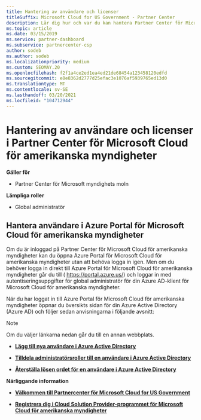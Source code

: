 ```yaml
---
title: Hantering av användare och licenser
titleSuffix: Microsoft Cloud for US Government - Partner Center
description: Lär dig hur och var du kan hantera Partner Center för Microsoft Cloud för amerikanska myndighets partners, kunder och licenser, samt återställning av lösen ord.
ms.topic: article
ms.date: 03/15/2019
ms.service: partner-dashboard
ms.subservice: partnercenter-csp
author: sodeb
ms.author: sodeb
ms.localizationpriority: medium
ms.custom: SEOMAY.20
ms.openlocfilehash: f2f1a4ce2ed1ea4ed21de68454a123458120edfd
ms.sourcegitcommit: e8e8362d2777d25efac3e1076af5939765ed13d0
ms.translationtype: MT
ms.contentlocale: sv-SE
ms.lasthandoff: 03/20/2021
ms.locfileid: "104712944"
---
```

# <a name="user-and-license-management-in-partner-center-for-microsoft-cloud-for-us-government"></a>Hantering av användare och licenser i Partner Center för Microsoft Cloud för amerikanska myndigheter

**Gäller för**

- Partner Center för Microsoft myndighets moln

**Lämpliga roller**

- Global administratör

## <a name="how-to-manage-users-in-the-azure-portal-for-microsoft-cloud-for-us-government"></a>Hantera användare i Azure Portal för Microsoft Cloud för amerikanska myndigheter

Om du är inloggad på Partner Center för Microsoft Cloud för amerikanska myndigheter kan du öppna Azure Portal för Microsoft Cloud för amerikanska myndigheter utan att behöva logga in igen. Men om du behöver logga in direkt till Azure Portal för Microsoft Cloud för amerikanska myndigheter går du till ( https://portal.azure.us/) och loggar in med autentiseringsuppgifter för global administratör för din Azure AD-klient för Microsoft Cloud för amerikanska myndigheter.

När du har loggat in till Azure Portal för Microsoft Cloud för amerikanska myndigheter öppnar du översikts sidan för din Azure Active Directory (Azure AD) och följer sedan anvisningarna i följande avsnitt:

> [!NOTE]  
> Om du väljer länkarna nedan går du till en annan webbplats. 

-  [**Lägg till nya användare i Azure Active Directory**](/azure/active-directory/active-directory-users-create-azure-portal)

-  [**Tilldela administratörsroller till en användare i Azure Active Directory**](/azure/active-directory/active-directory-users-assign-role-azure-portal)

-  [**Återställa lösen ordet för en användare i Azure Active Directory**](/azure/active-directory/active-directory-users-reset-password-azure-portal)

**Närliggande information**

-  [**Välkommen till Partnercenter för Microsoft Cloud for US Government**](partner-center-for-microsoft-us-govt-cloud.md)

-  [**Registrera dig i Cloud Solution Provider-programmet för Microsoft Cloud för amerikanska myndigheter**](enroll-in-csp-for-microsoft-us-govt-cloud.md)